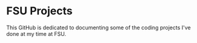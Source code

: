 # FSU Projects
This GitHub is dedicated to documenting some of the coding projects I've done at my time at FSU.
